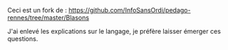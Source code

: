 Ceci est un fork de :
https://github.com/InfoSansOrdi/pedago-rennes/tree/master/Blasons

J'ai enlevé les explications sur le langage, je préfère laisser émerger ces questions.
